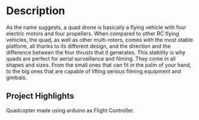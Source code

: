 # Description
As the name suggests, a quad drone is basically a flying vehicle with four electric motors and four propellers. When compared to other RC flying vehicles, the quad, as well as other multi-rotors, comes with the most stable platform, all thanks to its different design, and the direction and the difference between the four thrusts that it generates. This stability is why quads are perfect for aerial surveillance and filming. They come in all shapes and sizes. From the small ones that can fit in the palm of your hand, to the big ones that are capable of lifting serious filming equipment and gimbals. 

## Project Highlights
Quadcopter made using arduino as Flight Controller.



